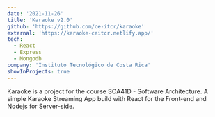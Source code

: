 ```yaml
---
date: '2021-11-26'
title: 'Karaoke v2.0'
github: 'https://github.com/ce-itcr/karaoke'
external: 'https://karaoke-ceitcr.netlify.app/'
tech:
  - React
  - Express
  - Mongodb
company: 'Instituto Tecnológico de Costa Rica'
showInProjects: true
---
```


Karaoke is a project for the course SOA41D - Software Architecture. A simple Karaoke Streaming App build with React for the Front-end and Nodejs for Server-side.
